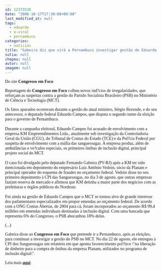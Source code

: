 ```yaml
---
id: 12373538
date: "2006-10-17T17:30:00+00:00"
last_modified_at: null
tags:
  - eduardo
  - o-viral
  - pernambuco
categories:
  - noticias
title: "Gabeira diz que virá a Pernambuco investigar gestão de Eduardo no MCT"
sutia: null
chapeu: null
autor: null
imagem: null
---
```

<p><P><FONT face=Verdana>Do site <STRONG>Congresso em Foco</STRONG></FONT></P></p>
<p><P><FONT face=Verdana>Reportagem do <B>Congresso em Foco</B> colheu novos ind?cios de irregularidades, que reforçam as suspeitas contra a gestão do Partido Socialista Brasileiro (PSB) no Ministério de Ciência e Tecnologia (MCT). </FONT></P></p>
<p><P><FONT face=Verdana>Os fatos apurados ocorreram durante a gestão do atual ministro, Sérgio Rezende, e do seu antecessor, o deputado federal Eduardo Campos, que disputa o segundo turno da eleição para o governo de Pernambuco.<BR><BR>Durante a campanha eleitoral, Eduardo Campos foi acusado de envolvimento com a empresa KM Empreendimentos Ltda., atualmente sob investigação da Controladoria Geral da União (CGU), do Tribunal de Contas do Estado (TCE) e da Pol?cia Federal por suspeita de envolvimento com a máfia das sanguessugas. A empresa produz, além de ambulâncias e ve?culos especiais, os primeiros ônibus de inclusão digital, principal projeto social do MCT. <BR><BR>O caso foi divulgado pelo deputado Fernando Gabeira (PV-RJ) após a KM ter sido mencionada em depoimento do empresário Luiz Antônio Vedoin, sócio da Planam e principal operador do esquema de fraudes no orçamento federal. Vedoin disse no seu primeiro depoimento à CPI das Sanguessugas, no dia 3 de agosto, que outras empresas faziam reserva de mercado e afirmou que KM detinha a maior parte dos negócios com as prefeituras e órgãos públicos do Nordeste.<BR><BR>Foi ainda na gestão de Eduardo Campos que o MCT se tornou alvo de grande interesse dos parlamentares especializados em propor emendas ao orçamento federal. De acordo com a ONG Contas Abertas, de 2004 para cá, foram incorporados ao orçamento R$ 99,4 milhões em emendas individuais destinadas à inclusão digital. Com uma bancada que representa 6% do Congresso, o PSB abocanhou 18% delas.<BR></FONT></P></p>
<p><P><FONT face=Verdana>(...)<BR></FONT></P></p>
<p><P><FONT face=Verdana>Gabeira disse ao <B>Congresso em Foco</B> que pretende ir a Pernambuco, após as eleições, para continuar a investigar a gestão do PSB no MCT. No dia 22 de agosto, ele entregou à CPI dos Sanguessugas um relatório em que aponta favorecimento pol?tico \"na liberação de dinheiro para a compra de ônibus da empresa Planam, utilizados no programa de inclusão digital\". </FONT></P></p>
<p><P><FONT face=Verdana>Leia mais <STRONG><EM><A href=\"https://www.congressoemfoco.com.br/Noticia.aspx?id=10726\" target=_blank>aqui</A></EM></STRONG>.</FONT></P> </p>
